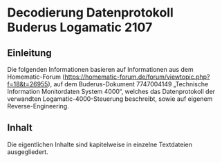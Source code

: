 # Decodierung Datenprotokoll Buderus Logamatic 2107

## Einleitung

Die folgenden Informationen basieren auf Informationen aus dem Homematic-Forum (https://homematic-forum.de/forum/viewtopic.php?f=18&t=26955), auf dem Buderus-Dokument 7747004149 „Technische Information Monitordaten System 4000“, welches das Datenprotokoll der verwandten Logamatic-4000-Steuerung beschreibt, sowie auf eigenem Reverse-Engineering.

## Inhalt
Die eigentlichen Inhalte sind kapitelweise in einzelne Textdateien ausgegliedert.
